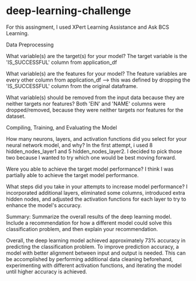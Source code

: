 # deep-learning-challenge
For this assingment, I used XPert Learning Assistance and Ask BCS Learning.

Data Preprocessing

What variable(s) are the target(s) for your model?
The target variable is the 'IS_SUCCESSFUL' column from application_df

What variable(s) are the features for your model?
The feature variables are every other column from application_df --> this was defined by dropping the 'IS_SUCCESSFUL' column from the original dataframe.

What variable(s) should be removed from the input data because they are neither targets nor features?
Both 'EIN' and 'NAME' columns were dropped/removed, because they were neither targets nor features for the dataset.

Compiling, Training, and Evaluating the Model

How many neurons, layers, and activation functions did you select for your neural network model, and why?
In the first attempt, i used 8 hidden_nodes_layer1 and 5 hidden_nodes_layer2. I decided to pick those two because I wanted to try which one would be best moving forward.

Were you able to achieve the target model performance?
I think I was partially able to achieve the target model performance.

What steps did you take in your attempts to increase model performance?
I incorporated additional layers, eliminated some columns, introduced extra hidden nodes, and adjusted the activation functions for each layer to try to enhance the model's accuracy.

Summary: Summarize the overall results of the deep learning model. Include a recommendation for how a different model could solve this classification problem, and then explain your recommendation.

Overall, the deep learning model achieved approximately 73% accuracy in predicting the classification problem. To improve prediction accuracy, a model with better alignment between input and output is needed. This can be accomplished by performing additional data cleaning beforehand, experimenting with different activation functions, and iterating the model until higher accuracy is achieved.
